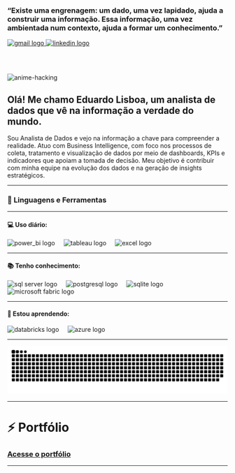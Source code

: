 <h3>“Existe uma engrenagem: um dado, uma vez lapidado, ajuda a construir uma informação. Essa informação, uma vez ambientada num contexto, ajuda a formar um conhecimento.”</h3>

<div align="left">
  <a href="mailto:eduardomoraislisboa@gmail.com" target="_blank">
    <img src="https://img.shields.io/static/v1?message=Gmail&logo=gmail&label=&color=D14836&logoColor=white&labelColor=&style=for-the-badge" height="22" alt="gmail logo" />
  </a>
  <a href="https://www.linkedin.com/in/eduardomoraislisboa/" target="_blank">
    <img src="https://img.shields.io/static/v1?message=LinkedIn&logo=linkedin&label=&color=0077B5&logoColor=white&labelColor=&style=for-the-badge" height="22" alt="linkedin logo" />
  </a>
</div>

<br><br>

<img src="https://github.com/user-attachments/assets/a4059763-f625-403f-b9aa-f703fb0a5756" alt="anime-hacking" />

<h2 align="left">Olá! Me chamo Eduardo Lisboa, um analista de dados que vê na informação a verdade do mundo.</h2>

<p>
Sou Analista de Dados e vejo na informação a chave para compreender a realidade. Atuo com Business Intelligence, com foco nos processos de coleta, tratamento e visualização de dados por meio de dashboards, KPIs e indicadores que apoiam a tomada de decisão. Meu objetivo é contribuir com minha equipe na evolução dos dados e na geração de insights estratégicos.
</p>

<hr>

<h3 align="left">🚀 Linguagens e Ferramentas</h3>
<hr>

<h4>💻 Uso diário:</h4>
<div align="left">
  <img src="https://img.shields.io/badge/PowerBI-F2C811?style=for-the-badge&logo=Power%20BI&logoColor=white" height="22" alt="power_bi logo" />
  <img width="12" />
  <img src="https://img.shields.io/badge/Tableau-E97627?style=for-the-badge&logo=tableau&logoColor=white" height="22" alt="tableau logo" />
  <img width="12" />
  <img src="https://img.shields.io/badge/Microsoft_Excel-217346?style=for-the-badge&logo=microsoft-excel&logoColor=white" height="22" alt="excel logo" />
</div>

<hr>

<h4>📚 Tenho conhecimento:</h4>
<div align="left">
  <img src="https://img.shields.io/badge/Microsoft_SQL_Server-CC2927?style=for-the-badge&logo=microsoft-sql-server&logoColor=white" height="22" alt="sql server logo" />
  <img width="12" />
  <img src="https://img.shields.io/badge/PostgreSQL-316192?style=for-the-badge&logo=postgresql&logoColor=white" height="22" alt="postgresql logo" />
  <img width="12" />
  <img src="https://img.shields.io/badge/SQLite-07405E?style=for-the-badge&logo=sqlite&logoColor=white" height="22" alt="sqlite logo" />
  <img width="12" />
  <img src="https://img.shields.io/badge/Microsoft_Fabric-F7DF1E?style=for-the-badge&logo=microsoft-fabric&logoColor=black" height="22" alt="microsoft fabric logo" />
</div>

<hr>

<h4>🌱 Estou aprendendo:</h4>
<div align="left">
  <img src="https://img.shields.io/badge/Databricks-E32A0C?style=for-the-badge&logo=databricks&logoColor=white" height="22" alt="databricks logo" />
  <img width="12" />
  <img src="https://img.shields.io/badge/Microsoft_Azure-0089D6?style=for-the-badge&logo=microsoft-azure&logoColor=white" height="22" alt="azure logo" />
</div>

<hr>

<!-- Cobrinha de contribuição -->
<img src="https://raw.githubusercontent.com/platane/snk/output/github-contribution-grid-snake.svg" alt="Cobrinha animada de contribuições do GitHub" />

<hr>

<h1 align="left">⚡ Portfólio</h1>
<h3>
  <a href="https://eduardomorais96.wixsite.com/eduardoportfolio" target="_blank">Acesse o portfólio</a>
</h3>

<hr>
